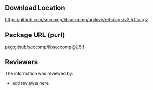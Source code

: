 ## Download Location

https://github.com/seccomp/libseccomp/archive/refs/tags/v2.5.1.tar.gz

## Package URL (purl)

pkg:github/seccomp/libseccomp@2.5.1

## Reviewers

The information was reviewed by:

* add reviewer here

